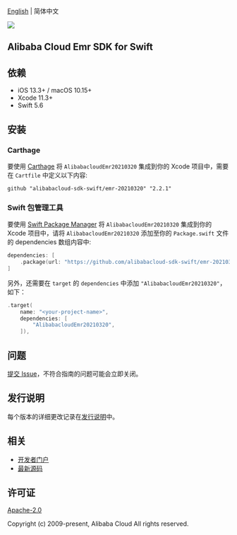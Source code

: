 [English](README.md) | 简体中文

![](https://aliyunsdk-pages.alicdn.com/icons/AlibabaCloud.svg)

## Alibaba Cloud Emr SDK for Swift

## 依赖

- iOS 13.3+ / macOS 10.15+
- Xcode 11.3+
- Swift 5.6

## 安装

### Carthage

要使用 [Carthage](https://github.com/Carthage/Carthage) 将 `AlibabacloudEmr20210320` 集成到你的 Xcode 项目中，需要在 `Cartfile` 中定义以下内容:

```ogdl
github "alibabacloud-sdk-swift/emr-20210320" "2.2.1"
```

### Swift 包管理工具

要使用 [Swift Package Manager](https://swift.org/package-manager/) 将 `AlibabacloudEmr20210320` 集成到你的 Xcode 项目中，请将 `AlibabacloudEmr20210320` 添加至你的 `Package.swift` 文件的 dependencies 数组内容中:

```swift
dependencies: [
    .package(url: "https://github.com/alibabacloud-sdk-swift/emr-20210320.git", from: "2.2.1")
]
```

另外，还需要在 `target` 的 `dependencies` 中添加 `"AlibabacloudEmr20210320"`，如下：

```swift
.target(
    name: "<your-project-name>",
    dependencies: [
        "AlibabacloudEmr20210320",
    ]),
```

## 问题

[提交 Issue](https://github.com/alibabacloud-sdk-swift/emr-20210320/issues/new)，不符合指南的问题可能会立即关闭。

## 发行说明

每个版本的详细更改记录在[发行说明](./ChangeLog.txt)中。

## 相关

* [开发者门户](https://next.api.aliyun.com/home)
* [最新源码](https://github.com/alibabacloud-sdk-swift/emr-20210320)

## 许可证

[Apache-2.0](http://www.apache.org/licenses/LICENSE-2.0)

Copyright (c) 2009-present, Alibaba Cloud All rights reserved.
